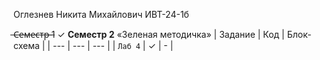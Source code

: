 Оглезнев Никита Михайлович ИВТ-24-1б

 ̶С̶е̶м̶е̶с̶т̶р̶ ̶1 ✓
**Семестр 2**
«Зеленая методичка»
| Задание | Код | Блок-схема |
| --- | --- | --- |
| `Лаб 4` | ✓  | - |